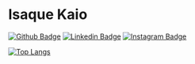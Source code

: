 <!--
**isaquekaio/isaquekaio** is a ✨ _special_ ✨ repository because its `README.md` (this file) appears on your GitHub profile.

Here are some ideas to get you started:

- 🔭 I’m currently working on ...
- 🌱 I’m currently learning ...
- 👯 I’m looking to collaborate on ...
- 🤔 I’m looking for help with ...
- 💬 Ask me about ...
- 📫 How to reach me: ...
- 😄 Pronouns: ...
- ⚡ Fun fact: ...
-->

# Isaque Kaio 

[![Github Badge](https://img.shields.io/badge/-Github-000?style=flat-square&logo=Github&logoColor=white&link=https://github.com/lucasgdb)](https://github.com/isaquekaio)
[![Linkedin Badge](https://img.shields.io/badge/-LinkedIn-blue?style=flat-square&logo=Linkedin&logoColor=white&link=https://www.linkedin.com/in/isaque-kaio-463a76136/)](https://www.linkedin.com/in/isaque-kaio-463a76136/)
[![Instagram Badge](https://img.shields.io/badge/-Instagram-C13584?style=flat-square&labelColor=C13584&logo=instagram&logoColor=white&link=https://www.instagram.com/isaque_kaio/)](https://www.instagram.com/isaque_kaio/)

[![Top Langs](https://github-readme-stats.vercel.app/api/top-langs/?username=isaquekaio&langs_count=8&hide=XSLT&card_width=500&layout=compact&theme=monokai)](https://github.com/anuraghazra/github-readme-stats)